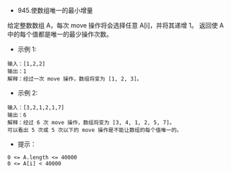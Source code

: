 - 945.使数组唯一的最小增量

给定整数数组 A，每次 move 操作将会选择任意 A[i]，并将其递增 1。
返回使 A 中的每个值都是唯一的最少操作次数。

- 示例 1:

```
输入：[1,2,2]
输出：1
解释：经过一次 move 操作，数组将变为 [1, 2, 3]。
```

- 示例 2:

```
输入：[3,2,1,2,1,7]
输出：6
解释：经过 6 次 move 操作，数组将变为 [3, 4, 1, 2, 5, 7]。
可以看出 5 次或 5 次以下的 move 操作是不能让数组的每个值唯一的。
```

- 提示：

```
0 <= A.length <= 40000
0 <= A[i] < 40000
```
